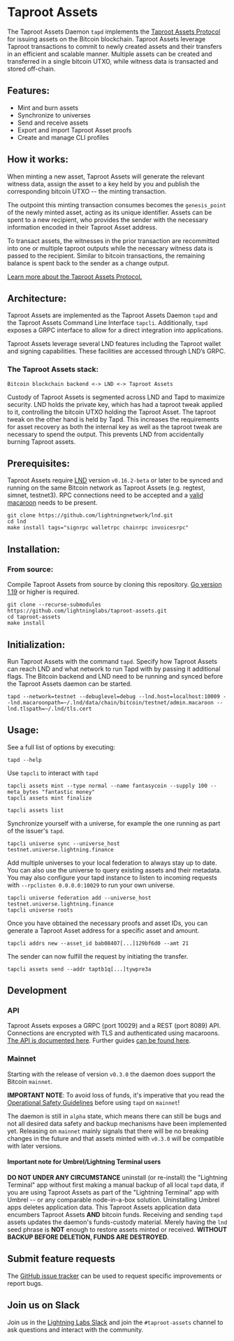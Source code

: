 # Taproot Assets

The Taproot Assets Daemon `tapd` implements the [Taproot Assets Protocol](https://github.com/Roasbeef/bips/blob/bip-tap/bip-tap.mediawiki) for issuing assets on the Bitcoin blockchain. Taproot Assets leverage Taproot transactions to commit to newly created assets and their transfers in an efficient and scalable manner. Multiple assets can be created and transferred in a single bitcoin UTXO, while witness data is transacted and stored off-chain.

## Features:

- Mint and burn assets
- Synchronize to universes
- Send and receive assets
- Export and import Taproot Asset proofs
- Create and manage CLI profiles

## How it works:

When minting a new asset, Taproot Assets will generate the relevant witness data, assign the asset to a key held by you and publish the corresponding bitcoin UTXO -- the minting transaction. 

The outpoint this minting transaction consumes becomes the `genesis_point` of the newly minted asset, acting as its unique identifier. Assets can be spent to a new recipient, who provides the sender with the necessary information encoded in their Taproot Asset address.

To transact assets, the witnesses in the prior transaction are recommitted into one or multiple taproot outputs while the necessary witness data is passed to the recipient. Similar to bitcoin transactions, the remaining balance is spent back to the sender as a change output.

[Learn more about the Taproot Assets Protocol.](https://docs.lightning.engineering/the-lightning-network/taproot-assets)

## Architecture:

Taproot Assets are implemented as the Taproot Assets Daemon `tapd` and the Taproot Assets Command Line Interface `tapcli`. Additionally, `tapd` exposes a GRPC interface to allow for a direct integration into applications.

Taproot Assets leverage several LND features including the Taproot wallet and signing capabilities. These facilities are accessed through LND’s GRPC.

### The Taproot Assets stack:

`Bitcoin blockchain backend <-> LND <-> Taproot Assets`

Custody of Taproot Assets is segmented across LND and Tapd to maximize security. LND holds the private key, which has had a taproot tweak applied to it, controlling the bitcoin UTXO holding the Taproot Asset. The taproot tweak on the other hand is held by Tapd. This increases the requirements for asset recovery as both the internal key as well as the taproot tweak are necessary to spend the output. This prevents LND from accidentally burning Taproot assets.

## Prerequisites:

Taproot Assets require [LND](https://github.com/lightningnetwork/lnd/) version `v0.16.2-beta` or later to be synced and running on the same Bitcoin network as Taproot Assets (e.g. regtest, simnet, testnet3). RPC connections need to be accepted and a [valid macaroon](https://docs.lightning.engineering/lightning-network-tools/lnd/macaroons) needs to be present.

```shell
git clone https://github.com/lightningnetwork/lnd.git
cd lnd 
make install tags="signrpc walletrpc chainrpc invoicesrpc"
```

## Installation:

### From source:

Compile Taproot Assets from source by cloning this repository. [Go version 1.19](https://go.dev/dl/) or higher is required.

```shell
git clone --recurse-submodules https://github.com/lightninglabs/taproot-assets.git
cd taproot-assets
make install
```

## Initialization:

Run Taproot Assets with the command `tapd`. Specify how Taproot Assets can reach LND and what network to run Tapd with by passing it additional flags. The Bitcoin backend and LND need to be running and synced before the Taproot Assets daemon can be started.


```shell
tapd --network=testnet --debuglevel=debug --lnd.host=localhost:10009 --lnd.macaroonpath=~/.lnd/data/chain/bitcoin/testnet/admin.macaroon --lnd.tlspath=~/.lnd/tls.cert
```

## Usage:

See a full list of options by executing:

```shell
tapd --help
```

Use `tapcli` to interact with `tapd`

```shell
tapcli assets mint --type normal --name fantasycoin --supply 100 --meta_bytes "fantastic money"
tapcli assets mint finalize
```

```shell
tapcli assets list
```

Synchronize yourself with a universe, for example the one running as part of the issuer's `tapd`.

```shell
tapcli universe sync --universe_host testnet.universe.lightning.finance
```

Add multiple universes to your local federation to always stay up to date. You can also use the universe to query existing assets and their metadata. You may also configure your tapd instance to listen to incoming requests with `--rpclisten 0.0.0.0:10029` to run your own universe.

```shell
tapcli universe federation add --universe_host testnet.universe.lightning.finance
tapcli universe roots
```

Once you have obtained the necessary proofs and asset IDs, you can generate a Taproot Asset address for a specific asset and amount.

```shell
tapcli addrs new --asset_id bab08407[...]129bf6d0 --amt 21
```

The sender can now fulfill the request by initiating the transfer.

```shell
tapcli assets send --addr taptb1q[...]tywpre3a
```
## Development

### API

Taproot Assets exposes a GRPC (port 10029) and a REST (port 8089) API. Connections are encrypted with TLS and authenticated using macaroons. [The API is documented here](https://lightning.engineering/api-docs/api/taproot-assets/). Further guides [can be found here](https://docs.lightning.engineering/lightning-network-tools/taproot-assets).

### Mainnet

Starting with the release of version `v0.3.0` the daemon does support the
Bitcoin `mainnet`.

**IMPORTANT NOTE**: To avoid loss of funds, it's imperative that you read the
[Operational Safety Guidelines](docs/safety.md) before using `tapd` on
`mainnet`!

The daemon is still in `alpha` state, which means there can still be bugs and
not all desired data safety and backup mechanisms have been implemented yet.
Releasing on `mainnet` mainly signals that there will be no breaking changes in
the future and that assets minted with `v0.3.0` will be compatible with later
versions.

#### Important note for Umbrel/Lightning Terminal users

**DO NOT UNDER ANY CIRCUMSTANCE** uninstall (or re-install) the "Lightning
Terminal" app without first making a manual backup of all local `tapd` data,
if you are using Taproot Assets as part of the "Lightning Terminal" app with
Umbrel -- or any comparable node-in-a-box solution.  Uninstalling Umbrel apps
deletes application data. This Taproot Assets application data encumbers
Taproot Assets **AND** bitcoin funds. Receiving and sending `tapd` assets
updates the daemon's funds-custody material. Merely having the `lnd` seed phrase
is **NOT** enough to restore assets minted or received.
**WITHOUT BACKUP BEFORE DELETION, FUNDS ARE DESTROYED**.

## Submit feature requests

The [GitHub issue tracker](https://github.com/lightninglabs/taproot-assets/issues) can be used to request specific improvements or report bugs.

## Join us on Slack

Join us in the [Lightning Labs Slack](https://lightning.engineering/slack.html) and join the `#taproot-assets` channel to ask questions and interact with the community.

